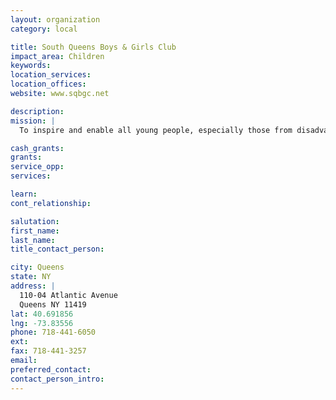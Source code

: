 ```yaml
---
layout: organization
category: local

title: South Queens Boys & Girls Club
impact_area: Children
keywords: 
location_services: 
location_offices: 
website: www.sqbgc.net

description: 
mission: |
  To inspire and enable all young people, especially those from disadvantaged circumstances, to realize their full potential as productive, responsible and caring citizens. 

cash_grants: 
grants: 
service_opp: 
services: 

learn: 
cont_relationship: 

salutation: 
first_name: 
last_name: 
title_contact_person: 

city: Queens
state: NY
address: |
  110-04 Atlantic Avenue     
  Queens NY 11419
lat: 40.691856
lng: -73.83556
phone: 718-441-6050
ext: 
fax: 718-441-3257
email: 
preferred_contact: 
contact_person_intro: 
---
```

